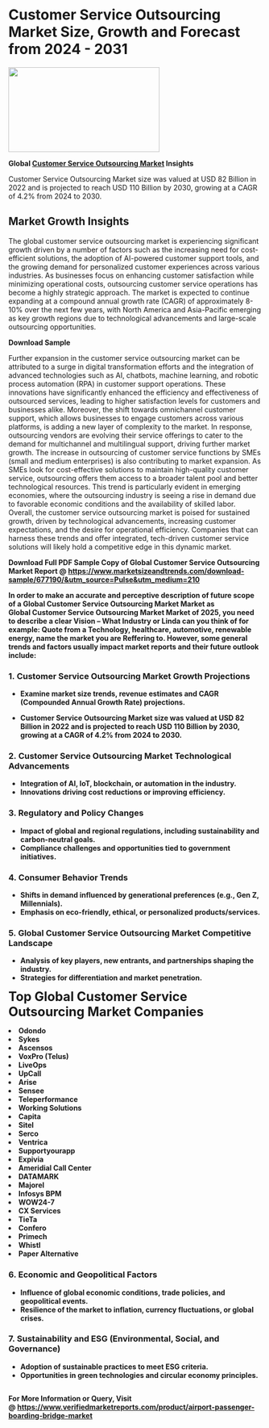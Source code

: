 <H1>Customer Service Outsourcing Market Size, Growth and Forecast from 2024 - 2031</H1><img class="aligncenter size-medium wp-image-584254" src="https://thirdeyenews.in/wp-content/uploads/2024/09/Global-Market-Research-300x168.jpeg" alt="" width="300" height="168" /><p><strong>Global&nbsp;<a href="https://www.marketsizeandtrends.com/download-sample/677190/&amp;utm_source=Pulse&amp;utm_medium=210">Customer Service Outsourcing Market</a> Insights</strong></p><p>Customer Service Outsourcing Market size was valued at USD 82 Billion in 2022 and is projected to reach USD 110 Billion by 2030, growing at a CAGR of 4.2% from 2024 to 2030.</p><p><h2>Market Growth Insights</h2> <p>The global customer service outsourcing market is experiencing significant growth driven by a number of factors such as the increasing need for cost-efficient solutions, the adoption of AI-powered customer support tools, and the growing demand for personalized customer experiences across various industries. As businesses focus on enhancing customer satisfaction while minimizing operational costs, outsourcing customer service operations has become a highly strategic approach. The market is expected to continue expanding at a compound annual growth rate (CAGR) of approximately 8-10% over the next few years, with North America and Asia-Pacific emerging as key growth regions due to technological advancements and large-scale outsourcing opportunities.</p> <p><strong>Download Sample</strong></p> <p>Further expansion in the customer service outsourcing market can be attributed to a surge in digital transformation efforts and the integration of advanced technologies such as AI, chatbots, machine learning, and robotic process automation (RPA) in customer support operations. These innovations have significantly enhanced the efficiency and effectiveness of outsourced services, leading to higher satisfaction levels for customers and businesses alike. Moreover, the shift towards omnichannel customer support, which allows businesses to engage customers across various platforms, is adding a new layer of complexity to the market. In response, outsourcing vendors are evolving their service offerings to cater to the demand for multichannel and multilingual support, driving further market growth. The increase in outsourcing of customer service functions by SMEs (small and medium enterprises) is also contributing to market expansion. As SMEs look for cost-effective solutions to maintain high-quality customer service, outsourcing offers them access to a broader talent pool and better technological resources. This trend is particularly evident in emerging economies, where the outsourcing industry is seeing a rise in demand due to favorable economic conditions and the availability of skilled labor. Overall, the customer service outsourcing market is poised for sustained growth, driven by technological advancements, increasing customer expectations, and the desire for operational efficiency. Companies that can harness these trends and offer integrated, tech-driven customer service solutions will likely hold a competitive edge in this dynamic market. <p><strong></p><p><span class=""><strong>Download Full PDF Sample Copy of Global Customer Service Outsourcing Market Report</strong> @ <a href="https://www.marketsizeandtrends.com/download-sample/677190/&amp;utm_source=Pulse&amp;utm_medium=210" target="_blank">https://www.marketsizeandtrends.com/download-sample/677190/&amp;utm_source=Pulse&amp;utm_medium=210</a></span></p><p>In order to make an accurate and perceptive description of future scope of a Global&nbsp;Customer Service Outsourcing Market Market as Global&nbsp;Customer Service Outsourcing Market Market of 2025, you need to describe a clear Vision &ndash; What Industry or Linda can you think of for example: Quote from a Technology, healthcare, automotive, renewable energy, name the market you are Reffering to. However, some general trends and factors usually impact market reports and their future outlook include:</p><h3>1.&nbsp;<strong>Customer Service Outsourcing Market Growth Projections</strong></h3><ul><li>Examine market size trends, revenue estimates and CAGR (Compounded Annual Growth Rate) projections.</li><li><p>Customer Service Outsourcing Market size was valued at USD 82 Billion in 2022 and is projected to reach USD 110 Billion by 2030, growing at a CAGR of 4.2% from 2024 to 2030.</p></li></ul><h3>2.&nbsp;<strong>Customer Service Outsourcing Market Technological Advancements</strong></h3><ul><li>Integration of AI, IoT, blockchain, or automation in the industry.</li><li>Innovations driving cost reductions or improving efficiency.</li></ul><h3>3.&nbsp;<strong>Regulatory and Policy Changes</strong></h3><ul><li>Impact of global and regional regulations, including sustainability and carbon-neutral goals.</li><li>Compliance challenges and opportunities tied to government initiatives.</li></ul><h3>4.&nbsp;<strong>Consumer Behavior Trends</strong></h3><ul><li>Shifts in demand influenced by generational preferences (e.g., Gen Z, Millennials).</li><li>Emphasis on eco-friendly, ethical, or personalized products/services.</li></ul><h3>5.&nbsp;<strong>Global Customer Service Outsourcing Market Competitive Landscape</strong></h3><ul><li>Analysis of key players, new entrants, and partnerships shaping the industry.</li><li>Strategies for differentiation and market penetration.</li></ul><p data-pm-slice="1 1 []"><span style="color: inherit; font-family: inherit; font-size: 25px;">Top Global Customer Service Outsourcing Market Companies</span></p><div class="" data-test-id=""><p><li>Odondo</li><li> Sykes</li><li> Ascensos</li><li> VoxPro (Telus)</li><li> LiveOps</li><li> UpCall</li><li> Arise</li><li> Sensee</li><li> Teleperformance</li><li> Working Solutions</li><li> Capita</li><li> Sitel</li><li> Serco</li><li> Ventrica</li><li> Supportyourapp</li><li> Expivia</li><li> Ameridial Call Center</li><li> DATAMARK</li><li> Majorel</li><li> Infosys BPM</li><li> WOW24-7</li><li> CX Services</li><li> TieTa</li><li> Confero</li><li> Primech</li><li> Whistl</li><li> Paper Alternative</li></p></div><h3>6.&nbsp;<strong>Economic and Geopolitical Factors</strong></h3><ul><li>Influence of global economic conditions, trade policies, and geopolitical events.</li><li>Resilience of the market to inflation, currency fluctuations, or global crises.</li></ul><h3>7.&nbsp;<strong>Sustainability and ESG (Environmental, Social, and Governance)</strong></h3><ul><li>Adoption of sustainable practices to meet ESG criteria.</li><li>Opportunities in green technologies and circular economy principles.</li></ul><h2><strong style="font-size: 14px;">For More Information or Query, Visit @&nbsp;</strong><a style="background-color: #ffffff; font-size: 14px;" href="https://www.marketsizeandtrends.com/report/customer-service-outsourcing-market/" target="_blank">https://www.verifiedmarketreports.com/product/airport-passenger-boarding-bridge-market</a></h2>
